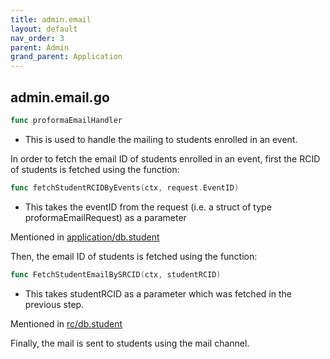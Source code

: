 ```yaml
---
title: admin.email
layout: default
nav_order: 3
parent: Admin
grand_parent: Application
---
```

## admin.email.go
```go
func proformaEmailHandler
```
* This is used to handle the mailing to students enrolled in an event.

In order to fetch the email ID of students enrolled in an event, first the RCID of students is fetched using the function:

```go
func fetchStudentRCIDByEvents(ctx, request.EventID)
```
* This takes the eventID from the request (i.e. a struct of type proformaEmailRequest) as a parameter

Mentioned in [application/db.student]()

Then, the email ID of students is fetched using the function: 
```go
func FetchStudentEmailBySRCID(ctx, studentRCID)
```
* This takes studentRCID as a parameter which was fetched in the previous step.

Mentioned in [rc/db.student]()

Finally, the mail is sent to  students using the mail channel.